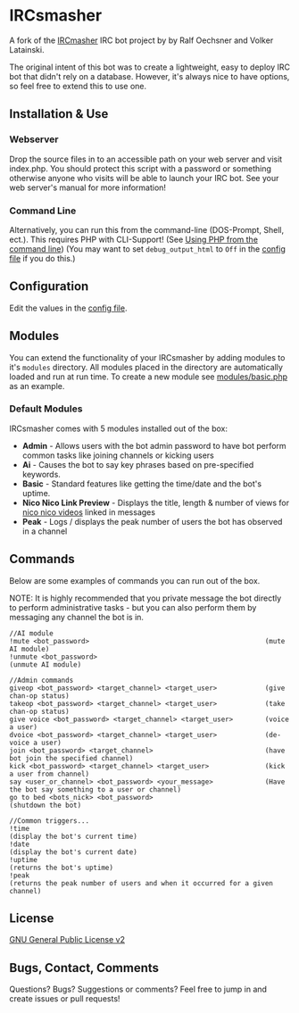 IRCsmasher
==========

A fork of the [IRCmasher](http://sourceforge.net/projects/ircmasher/) IRC bot project by by Ralf Oechsner and Volker Latainski.

The original intent of this bot was to create a lightweight, easy to deploy IRC bot that didn't rely on a database. However, it's always nice to have options, so feel free to extend this to use one.


Installation & Use
------------------

### Webserver
Drop the source files in to an accessible path on your web server and visit index.php.
You should protect this script with a password or something otherwise anyone who visits will be able to launch your IRC bot.
See your web server's manual for more information!

### Command Line
Alternatively, you can run this from the command-line (DOS-Prompt, Shell, ect.).
This requires PHP with CLI-Support! (See [Using PHP from the command line](http://www.php.net/manual/en/features.commandline.php))
(You may want to set `debug_output_html` to `Off` in the [config file](inc/config.ini) if you do this.)


Configuration
-------------

Edit the values in the [config file](inc/config.ini). 


Modules
-------

You can extend the functionality of your IRCsmasher by adding modules to it's `modules` directory.
All modules placed in the directory are automatically loaded and run at run time.
To create a new module see [modules/basic.php](modules/basic.php) as an example.

### Default Modules
IRCsmasher comes with 5 modules installed out of the box:
 * **Admin** - Allows users with the bot admin password to have bot perform common tasks like joining channels or kicking users
 * **Ai** - Causes the bot to say key phrases based on pre-specified keywords.
 * **Basic** - Standard features like getting the time/date and the bot's uptime.
 * **Nico Nico Link Preview** - Displays the title, length & number of views for [nico nico videos](http://nicovideo.jp) linked in messages
 * **Peak** - Logs / displays the peak number of users the bot has observed in a channel


Commands
--------
Below are some examples of commands you can run out of the box.

NOTE: It is highly recommended that you private message the bot directly to perform administrative tasks - but you can also perform them by messaging any channel the bot is in.
 
```
//AI module
!mute <bot_password>                                            (mute AI module)
!unmute <bot_password>                                          (unmute AI module)

//Admin commands
giveop <bot_password> <target_channel> <target_user>            (give chan-op status)
takeop <bot_password> <target_channel> <target_user>            (take chan-op status)
give voice <bot_password> <target_channel> <target_user>        (voice a user)
dvoice <bot_password> <target_channel> <target_user>            (de-voice a user)
join <bot_password> <target_channel>                            (have bot join the specified channel)
kick <bot_password> <target_channel> <target_user>              (kick a user from channel)
say <user_or_channel> <bot_password> <your_message>             (Have the bot say something to a user or channel)
go to bed <bots_nick> <bot_password>                            (shutdown the bot)

//Common triggers...
!time                                                           (display the bot's current time)
!date                                                           (display the bot's current date)
!uptime                                                         (returns the bot's uptime)
!peak                                                           (returns the peak number of users and when it occurred for a given channel)
```

License
-------
[GNU General Public License v2](LICENSE)

Bugs, Contact, Comments
-----------------------

Questions? Bugs? Suggestions or comments? Feel free to jump in and create issues or pull requests!
